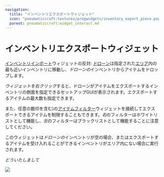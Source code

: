 ```yaml
---
navigation:
  title: "インベントリエクスポートウィジェット"
  icon: "pneumaticcraft:textures/progwidgets/inventory_export_piece.png"
  parent: pneumaticcraft:widget_interact.md
---
```


# インベントリエクスポートウィジェット

[インベントリインポート](./inventory_import.md)ウィジェットの反対: [ドローン](../drone.md)は指定された[エリア](./area.md)内の最も近いインベントリに移動し、*ドローンの*インベントリからアイテムをドロップします。

*ウィジェットを右クリック*すると、ドローンがアイテムをエクスポートするインベントリの側面を指定できるセットアップGUIが表示されます。エクスポートするアイテムの最大数も指定できます。

また、任意の数(0を含む)の[アイテムフィルター](./item_filter.md)ウィジェットを接続してエクスポートできるアイテムを制限することもできます。*右*のフィルターはホワイトリストとして機能し、*左*のフィルターはブラックリストとして機能することに注意してください。

このウィジェットは*ドローンの*インベントリが空の場合、またはエクスポートするアイテムを受け入れることができるインベントリがエリア内にない場合に実行されます。

*どういたしまして*

![](inventory_export_piece.png)

